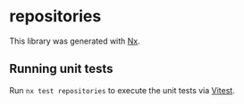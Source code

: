 # repositories

This library was generated with [Nx](https://nx.dev).

## Running unit tests

Run `nx test repositories` to execute the unit tests via [Vitest](https://vitest.dev/).
